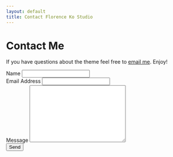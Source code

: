 ```yaml
---
layout: default
title: Contact Florence Ko Studio
---
```


<div id="contact">
  <h1 class="pageTitle">Contact Me</h1>
  <div class="contactContent">
    <p>If you have questions about the theme feel free to <a href="mailto:florenceko6@yahoo.com">email me</a>. Enjoy!</p>
  </div>
  <form action="http://formspree.io/florenceko6@yahoo.com">
    <label for="name">Name</label>    
    <input type="text" id="name" name="name" class="full-width"><br>
    <label for="email">Email Address</label>
    <input type="email" id="email" name="_replyto" class="full-width"><br>
    <label for="message">Message</label>
    <textarea name="message" id="message" cols="30" rows="10" class="full-width"></textarea><br>
    <input type="submit" value="Send" class="button">
  </form>
</div>
